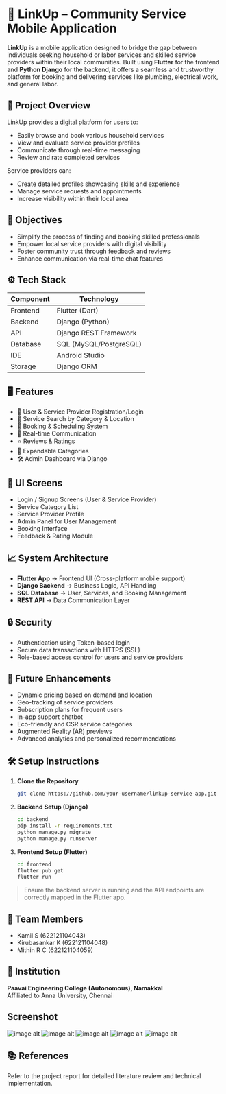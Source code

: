 # 📱 LinkUp – Community Service Mobile Application

**LinkUp** is a mobile application designed to bridge the gap between individuals seeking household or labor services and skilled service providers within their local communities. Built using **Flutter** for the frontend and **Python Django** for the backend, it offers a seamless and trustworthy platform for booking and delivering services like plumbing, electrical work, and general labor.

## 📌 Project Overview

LinkUp provides a digital platform for users to:
- Easily browse and book various household services
- View and evaluate service provider profiles
- Communicate through real-time messaging
- Review and rate completed services

Service providers can:
- Create detailed profiles showcasing skills and experience
- Manage service requests and appointments
- Increase visibility within their local area

## 🎯 Objectives

- Simplify the process of finding and booking skilled professionals
- Empower local service providers with digital visibility
- Foster community trust through feedback and reviews
- Enhance communication via real-time chat features

## ⚙️ Tech Stack

| Component        | Technology         |
|------------------|--------------------|
| Frontend         | Flutter (Dart)     |
| Backend          | Django (Python)    |
| API              | Django REST Framework |
| Database         | SQL (MySQL/PostgreSQL) |
| IDE              | Android Studio     |
| Storage          | Django ORM         |

## 🖥️ Features

- 🔐 User & Service Provider Registration/Login
- 🔎 Service Search by Category & Location
- 📅 Booking & Scheduling System
- 💬 Real-time Communication
- ⭐ Reviews & Ratings
- 🧩 Expandable Categories
- 🛠 Admin Dashboard via Django

## 📱 UI Screens

- Login / Signup Screens (User & Service Provider)
- Service Category List
- Service Provider Profile
- Admin Panel for User Management
- Booking Interface
- Feedback & Rating Module

## 📈 System Architecture

- **Flutter App** → Frontend UI (Cross-platform mobile support)
- **Django Backend** → Business Logic, API Handling
- **SQL Database** → User, Services, and Booking Management
- **REST API** → Data Communication Layer

## 🔒 Security

- Authentication using Token-based login
- Secure data transactions with HTTPS (SSL)
- Role-based access control for users and service providers

## 🚀 Future Enhancements

- Dynamic pricing based on demand and location
- Geo-tracking of service providers
- Subscription plans for frequent users
- In-app support chatbot
- Eco-friendly and CSR service categories
- Augmented Reality (AR) previews
- Advanced analytics and personalized recommendations

## 🛠 Setup Instructions

1. **Clone the Repository**
   ```bash
   git clone https://github.com/your-username/linkup-service-app.git
   ```

2. **Backend Setup (Django)**
   ```bash
   cd backend
   pip install -r requirements.txt
   python manage.py migrate
   python manage.py runserver
   ```

3. **Frontend Setup (Flutter)**
   ```bash
   cd frontend
   flutter pub get
   flutter run
   ```

> Ensure the backend server is running and the API endpoints are correctly mapped in the Flutter app.

## 🤝 Team Members

- Kamil S (622121104043)  
- Kirubasankar K (622121104048)  
- Mithin R C (622121104059)  

## 📍 Institution

**Paavai Engineering College (Autonomous), Namakkal**  
Affiliated to Anna University, Chennai

## Screenshot
![image alt](https://github.com/MithinRC/LinkUp---Community-Service-Mobile-Application/blob/8b6581139da7747fba0de17eb2c02a7c5900a7ca/Screenshot%202025-08-04%20142432.png)
![image alt](https://github.com/MithinRC/LinkUp---Community-Service-Mobile-Application/blob/8b6581139da7747fba0de17eb2c02a7c5900a7ca/Screenshot%202025-08-04%20142440.png)
![image alt](https://github.com/MithinRC/LinkUp---Community-Service-Mobile-Application/blob/8b6581139da7747fba0de17eb2c02a7c5900a7ca/Screenshot%202025-08-04%20142523.png)
![image alt](https://github.com/MithinRC/LinkUp---Community-Service-Mobile-Application/blob/8b6581139da7747fba0de17eb2c02a7c5900a7ca/Screenshot%202025-08-04%20142529.png)
![image alt](https://github.com/MithinRC/LinkUp---Community-Service-Mobile-Application/blob/8b6581139da7747fba0de17eb2c02a7c5900a7ca/Screenshot%202025-08-04%20142535.png)


## 📚 References

Refer to the project report for detailed literature review and technical implementation.
